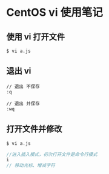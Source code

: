# CentOS vi 使用笔记

## 使用 vi 打开文件
```
$ vi a.js
```

## 退出 vi
```
// 退出 不保存
:q

// 退出 并保存
:wq
```

## 打开文件并修改
```c
$ vi a.js

//进入插入模式，初次打开文件是命令行模式
i  
// 移动光标、增减字符
```